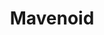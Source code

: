 ---
title: Mavenoid
platforms: ["Web"]
url: https://mavenoid.com
usecases: ["programming"]
image: mavenoid.jpg
description: "Mavenoid is a support solution for hardware companies"
multiplayer: true
---